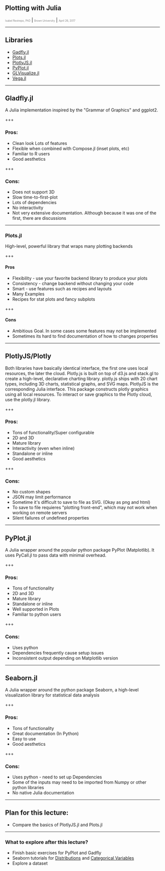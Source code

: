 ## Plotting with Julia

<span style="font-size:0.6em; color:gray">Isabel Restrepo, PhD</span> |
<span style="font-size:0.6em; color:gray">Brown University</span> |
<span style="font-size:0.6em; color:gray">April 26, 2017</span>

---
## Libraries
* [Gadfly.jl](https://github.com/GiovineItalia/Gadfly.jl)
* [Plots.jl](https://github.com/JuliaPlots/Plots.jl)
* [PlotlyJS.jl](https://github.com/sglyon/PlotlyJS.jl)
* [PyPlot.jl](https://github.com/JuliaPy/PyPlot.jl)
* [GLVisualize.jl](https://github.com/JuliaGL/GLVisualize.jl)
* [Vega.jl](https://github.com/johnmyleswhite/Vega.jl)


---
## Gladfly.jl

A Julia implementation inspired by the "Grammar of Graphics" and ggplot2.

+++
### Pros:
* Clean look Lots of features
* Flexible when combined with Compose.jl (inset plots, etc)
* Familiar to R users
* Good aesthetics

+++
### Cons:
* Does not support 3D
* Slow time-to-first-plot
* Lots of dependencies
* No interactivity
* Not very extensive documentation. Although because it was one
  of the first, there are discussions

---
### Plots.jl

High-level, powerful library that wraps many plotting backends

+++
#### Pros
* Flexibility - use your favorite backend library to produce your plots
* Consistency - change backend without changing your code
* Smart - use features such as recipes and layouts
* Many Examples
* Recipes for stat plots and fancy subplots

+++
#### Cons
* Ambitious Goal. In some cases some features may not be implemented
* Sometimes its hard to find documentation of how to changes properties

---
## PlotlyJS/Plotly

Both libraries have basically identical interface, the first one uses local resources, the later the cloud.
Plotly.js is built on top of d3.js and stack.gl to create a high-level, declarative charting library. plotly.js ships with 20 chart types, including 3D charts, statistical graphs, and SVG maps.
PlotlyJS is the corresponding Julia interface. This package constructs plotly graphics using all local resources. To interact or save graphics to the Plotly cloud, use the plotly.jl library.



+++
### Pros:
* Tons of functionality/Super configurable
* 2D and 3D
* Mature library
* Interactivity (even when inline)
* Standalone or inline
* Good aesthetics

+++
### Cons:
* No custom shapes
* JSON may limit performance
* Sometime it's difficult to save to file as SVG. (Okay as png and html)
* To save to file requieres "plotting front-end", which may not work when working on remote servers
* Silent failures of undefined properties

---
## PyPlot.jl

A Julia wrapper around the popular python package PyPlot (Matplotlib). It uses PyCall.jl to pass data with minimal overhead.

+++
### Pros:
* Tons of functionality
* 2D and 3D
* Mature library
* Standalone or inline
* Well supported in Plots
* Familiar to python users

+++
### Cons:
* Uses python
* Dependencies frequently cause setup issues
* Inconsistent output depending on Matplotlib version

---
## Seaborn.jl

A Julia wrapper around the  python package Seaborn, a high-level visualization library for statistical data analysis

+++
### Pros:
* Tons of functionality
* Great documentation (In Python)
* Easy to use
* Good aesthetics


+++
### Cons:
* Uses python - need to set up Dependencies
* Some of the inputs may need to be imported from Numpy or other python libraries
* No native Julia documentation

---
## Plan for this lecture:

* Compare the basics of PlotlyJS.jl and  Plots.jl
---
### What to explore after this lecture?

* Finish basic exercises for PyPlot and Gadfly
* Seaborn tutorials for [Distributions](http://seaborn.pydata.org/tutorial/distributions.html#distribution-tutorial)
and [Categorical Variables](http://seaborn.pydata.org/tutorial/categorical.html#categorical-tutorial)
* Explore a dataset
